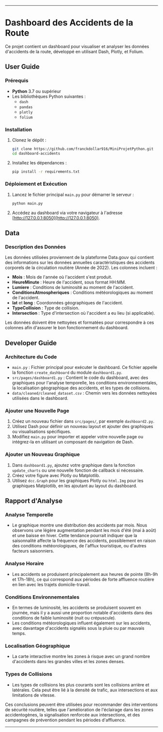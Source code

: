 
---

# Dashboard des Accidents de la Route

Ce projet contient un dashboard  pour visualiser et analyser les données d'accidents de la route, développé en utilisant Dash, Plotly, et Folium.

## User Guide

### Prérequis
- **Python** 3.7 ou supérieur
- Les bibliothèques Python suivantes :
  - `dash`
  - `pandas`
  - `plotly`
  - `folium`

### Installation
1. Clonez le dépôt :
   ```bash
   git clone https://github.com/franckdollar916/MiniProjetPython.git
   cd dashboard-accidents
   ```

2. Installez les dépendances :
   ```bash
   pip install -r requirements.txt
   ```

### Déploiement et Exécution

1. Lancez le fichier principal `main.py` pour démarrer le serveur :
   ```bash
   python main.py
   ```
2. Accédez au dashboard via votre navigateur à l'adresse [http://127.0.0.1:8050](http://127.0.0.1:8050).

## Data

### Description des Données
Les données utilisées proviennent de la plateforme Data.gouv qui contient des informations sur les données annuelles caractéristiques des accidents corporels de la circulation routière (Année de 2022). Les colonnes incluent :
- **Mois** : Mois de l'année où l'accident s'est produit.
- **HeureMinute** : Heure de l'accident, sous format HH:MM.
- **Lumiere** : Conditions de luminosité au moment de l'accident.
- **ConditionsAtmospheriques** : Conditions météorologiques au moment de l'accident.
- **lat** et **long** : Coordonnées géographiques de l'accident.
- **TypeCollision** : Type de collision.
- **Intersection** : Type d'intersection où l'accident a eu lieu (si applicable).

Les données doivent être nettoyées et formatées pour correspondre à ces colonnes afin d'assurer le bon fonctionnement du dashboard.

## Developer Guide

### Architecture du Code
- `main.py` : Fichier principal pour exécuter le dashboard. Ce fichier appelle la fonction `create_dashboard` du module `dashboard1.py`.
- `src/pages/dashboard1.py` : Contient le code du dashboard, avec des graphiques pour l'analyse temporelle, les conditions environnementales, la localisation géographique des accidents, et les types de collisions.
- `data/cleaned/cleaned_dataset.csv` : Chemin vers les données nettoyées utilisées dans le dashboard.

### Ajouter une Nouvelle Page
1. Créez un nouveau fichier dans `src/pages/`, par exemple `dashboard2.py`.
2. Utilisez Dash pour définir un nouveau layout et ajouter des graphiques ou visualisations spécifiques.
3. Modifiez `main.py` pour importer et appeler votre nouvelle page ou intégrez-la en utilisant un composant de navigation de Dash.

### Ajouter un Nouveau Graphique
1. Dans `dashboard1.py`, ajoutez votre graphique dans la fonction `update_charts` ou une nouvelle fonction de callback si nécessaire.
2. Créez votre figure avec Plotly ou Matplotlib.
3. Utilisez `dcc.Graph` pour les graphiques Plotly ou `html.Img` pour les graphiques Matplotlib, en les ajoutant au layout du dashboard.

## Rapport d'Analyse

### Analyse Temporelle
- Le graphique montre une distribution des accidents par mois. Nous observons une légère augmentation pendant les mois d'été (mai à août) et une baisse en hiver. Cette tendance pourrait indiquer que la saisonnalité affecte la fréquence des accidents, possiblement en raison des conditions météorologiques, de l'afflux touristique, ou d'autres facteurs saisonniers.

### Analyse Horaire
- Les accidents se produisent principalement aux heures de pointe (8h-9h et 17h-18h), ce qui correspond aux périodes de forte affluence routière en lien avec les trajets domicile-travail.

### Conditions Environnementales
- En termes de luminosité, les accidents se produisent souvent en journée, mais il y a aussi une proportion notable d'accidents dans des conditions de faible luminosité (nuit ou crépuscule).
- Les conditions météorologiques influent également sur les accidents, avec davantage d'accidents signalés sous la pluie ou par mauvais temps.

### Localisation Géographique
- La carte interactive montre les zones à risque avec un grand nombre d'accidents dans les grandes villes et les zones denses.

### Types de Collisions
- Les types de collisions les plus courants sont les collisions arrière et latérales. Cela peut être lié à la densité de trafic, aux intersections et aux limitations de vitesse.

Ces conclusions peuvent être utilisées pour recommander des interventions de sécurité routière, telles que l'amélioration de l'éclairage dans les zones accidentogènes, la signalisation renforcée aux intersections, et des campagnes de prévention pendant les périodes d'affluence.

--- 
